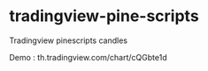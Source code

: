 # tradingview-pine-scripts
Tradingview pinescripts candles

Demo : th.tradingview.com/chart/cQGbte1d
